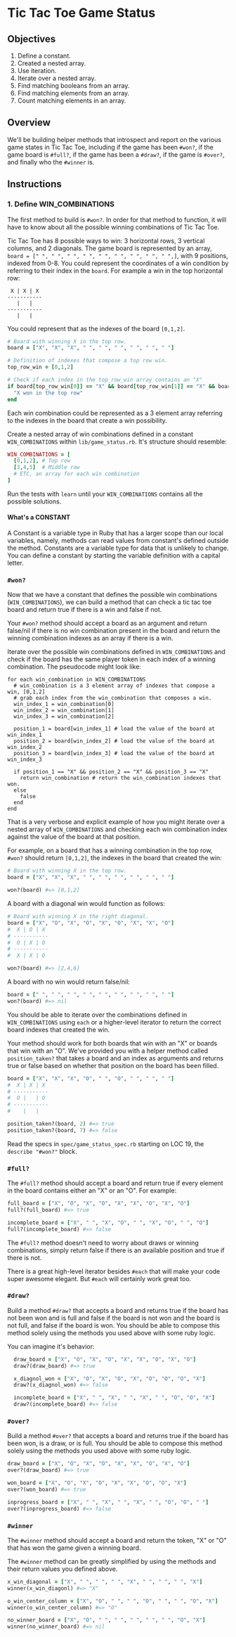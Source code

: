 # Tic Tac Toe Game Status

## Objectives

1. Define a constant.
2. Created a nested array.
3. Use iteration.
4. Iterate over a nested array.
5. Find matching booleans from an array.
6. Find matching elements from an array.
7. Count matching elements in an array.

## Overview

We'll be building helper methods that introspect and report on the various game states in Tic Tac Toe, including if the game has been `#won?`, if the game board is `#full?`, if the game has been a `#draw?`, if the game is `#over?`, and finally who the `#winner` is.

## Instructions

### 1. Define WIN_COMBINATIONS

The first method to build is `#won?`. In order for that method to function, it will have to know about all the possible winning combinations of Tic Tac Toe.

Tic Tac Toe has 8 possible ways to win: 3 horizontal rows, 3 vertical columns, and 2 diagonals. The game board is represented by an array, `board = [" ", " ", " ", " ", " ", " ", " ", " ", " ",]`, with 9 positions, indexed from 0-8. You could represent the coordinates of a win condition by referring to their index in the `board`. For example a win in the top horizontal row:

```
 X | X | X
-----------
   |   |   
-----------
   |   |   
```

You could represent that as the indexes of the board `[0,1,2]`.

```ruby
# Board with winning X in the top row.
board = ["X", "X", "X", " ", " ", " ", " ", " ", " "]

# Definition of indexes that compose a top row win.
top_row_win = [0,1,2]

# Check if each index in the top_row_win array contains an "X"
if board[top_row_win[0]] == "X" && board[top_row_win[1]] == "X" && board[top_row_win[2]] == "X"
  "X won in the top row"
end
```

Each win combination could be represented as a 3 element array referring to the indexes in the board that create a win possibility.

Create a nested array of win combinations defined in a constant `WIN_COMBINATIONS` within `lib/game_status.rb`. It's structure should resemble:

```ruby
WIN_COMBINATIONS = [
  [0,1,2], # Top row
  [3,4,5]  # Middle row
  # ETC, an array for each win combination
]
```

Run the tests with `learn` until your `WIN_COMBINATIONS` contains all the possible solutions.

#### What's a CONSTANT

A Constant is a variable type in Ruby that has a larger scope than our local variables, namely, methods can read values from constant's defined outside the method. Constants are a variable type for data that is unlikely to change. You can define a constant by starting the variable definition with a capital letter.

### `#won?`

Now that we have a constant that defines the possible win combinations (`WIN_COMBINATIONS`), we can build a method that can check a tic tac toe board and return true if there is a win and false if not.

Your `#won?` method should accept a board as an argument and return false/nil if there is no win combination present in the board and return the winning combination indexes as an array if there is a win.

Iterate over the possible win combinations defined in `WIN_COMBINATIONS` and check if the board has the same player token in each index of a winning combination. The pseudocode might look like:

```
for each win_combination in WIN_COMBINATIONS
  # win_combination is a 3 element array of indexes that compose a win, [0,1,2]
  # grab each index from the win_combination that composes a win.
  win_index_1 = win_combination[0]
  win_index_2 = win_combination[1]
  win_index_3 = win_combination[2]

  position_1 = board[win_index_1] # load the value of the board at win_index_1
  position_2 = board[win_index_2] # load the value of the board at win_index_2
  position_3 = board[win_index_3] # load the value of the board at win_index_3

  if position_1 == "X" && position_2 == "X" && position_3 == "X"
    return win_combination # return the win_combination indexes that won.
  else
    false
  end
end
```

That is a very verbose and explicit example of how you might iterate over a nested array of `WIN_COMBINATIONS` and checking each win combination index against the value of the board at that position.

For example, on a board that has a winning combination in the top row, `#won?` should return `[0,1,2]`, the indexes in the board that created the win:

```ruby
# Board with winning X in the top row.
board = ["X", "X", "X", " ", " ", " ", " ", " ", " "]

won?(board) #=> [0,1,2]
```

A board with a diagonal win would function as follows:

```ruby
# Board with winning X in the right diagonal.
board = ["X", "O", "X", "O", "X", "O", "X", "X", "O"]
#  X | O | X
# -----------
#  O | X | O
# -----------
#  X | X | O

won?(board) #=> [2,4,6]
```

A board with no win would return false/nil:

```ruby
board = [" ", " ", " ", " ", " ", " ", " ", " ", " "]
won?(board) #=> nil
```

You should be able to iterate over the combinations defined in `WIN_COMBINATIONS` using `each` or a higher-level iterator to return the correct board indexes that created the win.

Your method should work for both boards that win with an "X" or boards that win with an "O". We've provided you with a helper method called `position_taken?` that takes a board and an index as arguments and returns true or false based on whether that position on the board has been filled.

```ruby
board = ["X", "X", "X", "O", " ", "O", " ", " ", " "]
#  X | X | X
# -----------
#  O |   | O
# -----------
#    |   |  

position_taken?(board, 2) #=> true
position_taken?(board, 7) #=> false
```

Read the specs in `spec/game_status_spec.rb` starting on LOC 19, the `describe "#won?"` block.

### `#full?`

The `#full?` method should accept a board and return true if every element in the board contains either an "X" or an "O". For example:

```ruby
full_board = ["X", "O", "X", "O", "X", "X", "O", "X", "O"]
full?(full_board) #=> true

incomplete_board = ["X", " ", "X", "O", " ", "X", "O", " ", "O"]
full?(incomplete_board) #=> false
```

The `#full?` method doesn't need to worry about draws or winning combinations, simply return false if there is an available position and true if there is not.

There is a great high-level iterator besides `#each` that will make your code super awesome elegant. But `#each` will certainly work great too.

### `#draw?`

Build a method `#draw?` that accepts a board and returns true if the board has not been won and is full and false if the board is not won and the board is not full, and false if the board is won. You should be able to compose this method solely using the methods you used above with some ruby logic.

You can imagine it's behavior:

```ruby
  draw_board = ["X", "O", "X", "O", "X", "X", "O", "X", "O"]
  draw?(draw_board) #=> true

  x_diagnol_won = ["X", "O", "X", "O", "X", "O", "O", "O", "X"]
  draw?(x_diagnol_won) #=> false

  incomplete_board = ["X", " ", "X", " ", "X", " ", "O", "O", "X"]
  draw?(incomplete_board) #=> false
```

### `#over?`

Build a method `#over?` that accepts a board and returns true if the board has been won, is a draw, or is full. You should be able to compose this method solely using the methods you used above with some ruby logic.

```ruby
draw_board = ["X", "O", "X", "O", "X", "X", "O", "X", "O"]
over?(draw_board) #=> true

won_board = ["X", "O", "X", "O", "X", "X", "O", "O", "X"]
over?(won_board) #=> true

inprogress_board = ["X", " ", "X", " ", "X", " ", "O", "O", " "]
over?(inprogress_board) #=> false
```

### `#winner`

The `#winner` method should accept a board and return the token, "X" or "O" that has won the game given a winning board.

The `#winner` method can be greatly simplified by using the methods and their return values you defined above.

```ruby
x_win_diagonal = ["X", " ", " ", " ", "X", " ", " ", " ", "X"]
winner(x_win_diagonl) #=> "X"

o_win_center_column = ["X", "O", " ", " ", "O", " ", " ", "O", "X"]
winner(o_win_center_column) #=> "O"

no_winner_board = ["X", "O", " ", " ", " ", " ", " ", "O", "X"]
winner(no_winner_board) #=> nil
```
